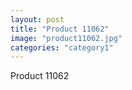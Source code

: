 ```yaml
---
layout: post
title: "Product 11062"
image: "product11062.jpg"
categories: "category1"
---
```

Product 11062
